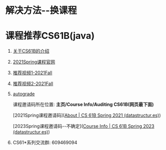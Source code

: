 # 解决方法--换课程

# 课程推荐CS61B(java)

1. [关于CS61B的介绍](https://csdiy.wiki/%E6%95%B0%E6%8D%AE%E7%BB%93%E6%9E%84%E4%B8%8E%E7%AE%97%E6%B3%95/CS61B/)

2. [2021Spring课程官网](https://sp21.datastructur.es/)

3. [推荐视频1-2021Fall](https://www.bilibili.com/video/BV1io4y1e7Y8/?spm_id_from=333.999.0.0)

4. [推荐视频2-2021Fall](https://www.bilibili.com/video/BV1Rr4y1Z7iw/?spm_id_from=333.999.0.0&vd_source=86c038e54178b2c8db06f72a2c1b15da)

5. [autograde](https://www.gradescope.com/) 

   课程邀请码所在位置: **主页/Course Info/Auditing CS61B(网页最下面)**

   [2021Spring课程邀请码]([About | CS 61B Spring 2021 (datastructur.es)](https://sp21.datastructur.es/about.html#auditing-cs61b))

   [2023Spring课程邀请码--不确定]([Course Info | CS 61B Spring 2023 (datastructur.es)](https://sp23.datastructur.es/about.html#auditing-cs61b))

6. CS61*系列交流群: 609469094





